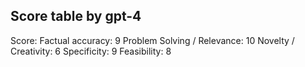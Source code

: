 ## Score table by gpt-4
Score: 
Factual accuracy: 9
Problem Solving / Relevance: 10
Novelty / Creativity: 6
Specificity: 9
Feasibility: 8